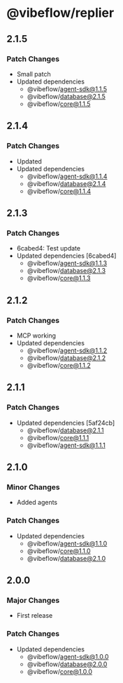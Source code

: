 # @vibeflow/replier

## 2.1.5

### Patch Changes

- Small patch
- Updated dependencies
  - @vibeflow/agent-sdk@1.1.5
  - @vibeflow/database@2.1.5
  - @vibeflow/core@1.1.5

## 2.1.4

### Patch Changes

- Updated
- Updated dependencies
  - @vibeflow/agent-sdk@1.1.4
  - @vibeflow/database@2.1.4
  - @vibeflow/core@1.1.4

## 2.1.3

### Patch Changes

- 6cabed4: Test update
- Updated dependencies [6cabed4]
  - @vibeflow/agent-sdk@1.1.3
  - @vibeflow/database@2.1.3
  - @vibeflow/core@1.1.3

## 2.1.2

### Patch Changes

- MCP working
- Updated dependencies
  - @vibeflow/agent-sdk@1.1.2
  - @vibeflow/database@2.1.2
  - @vibeflow/core@1.1.2

## 2.1.1

### Patch Changes

- Updated dependencies [5af24cb]
  - @vibeflow/database@2.1.1
  - @vibeflow/core@1.1.1
  - @vibeflow/agent-sdk@1.1.1

## 2.1.0

### Minor Changes

- Added agents

### Patch Changes

- Updated dependencies
  - @vibeflow/agent-sdk@1.1.0
  - @vibeflow/core@1.1.0
  - @vibeflow/database@2.1.0

## 2.0.0

### Major Changes

- First release

### Patch Changes

- Updated dependencies
  - @vibeflow/agent-sdk@1.0.0
  - @vibeflow/database@2.0.0
  - @vibeflow/core@1.0.0
